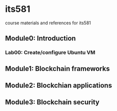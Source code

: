 # its581
course materials and references for its581

## Module0: Introduction

### Lab00: Create/configure Ubuntu VM


## Module1: Blockchain frameworks


## Module2: Blockchian applications


## Module3: Blockchain security
